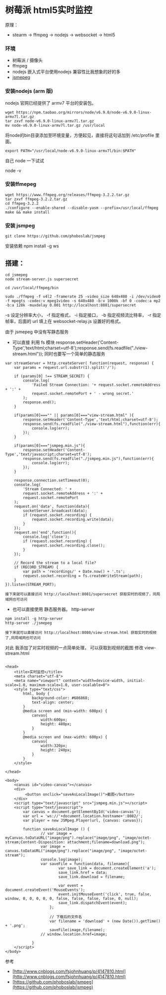 # 树莓派 html5实时监控
原理：
- stearm -> ffmpeg -> nodejs -> websocket -> html5

### 环境

- 树莓派 / 摄像头
- ffmpeg
- nodejs 嵌入式平台使用nodejs 兼容性比我想象的好的多
- [jsmepeg](https://github.com/phoboslab/jsmpeg)

### 安装nodejs (arm 版)

nodejs 官网已经提供了 armv7 平台的安装包。
```
wget https://npm.taobao.org/mirrors/node/v6.9.0/node-v6.9.0-linux-armv7l.tar.gz
tar zxvf node-v6.9.0-linux-armv7l.tar.gz
mv node-v6.9.0-linux-armv7l.tar.gz /usr/local
```
将node的bin目录添加至环境变量，方便起见，直接将这句话加到 /etc/profile 里面。
```
export PATH="/usr/local/node-v6.9.0-linux-armv7l/bin:$PATH"
```
自己 node 一下试试

node -v

### 安装ffmepeg

```
wget https://www.ffmpeg.org/releases/ffmpeg-3.2.2.tar.gz
tar zxvf ffmpeg-3.2.2.tar.gz
cd ffmpeg-3.2.2
./configure --enable-shared --disable-yasm --prefix=/usr/local/ffmpeg
make && make install
```
### 安装 jsmpeg
```
git clone https://github.com/phoboslab/jsmpeg
```
安装依赖 npm install -g ws

## 搭建：
```
cd jsmepeg
node stream-server.js supersecret
```

 ```
cd /usr/local/ffmpeg/bin

sudo ./ffmpeg -f v4l2 -framerate 25 -video_size 640x480 -i /dev/video0 -f mpegts -codec:v mpeg1video -s 640x480 -b:v 1000k -bf 0 -codec:a mp2 -b:a 128k -muxdelay 0.001 http://localhost:8081/supersecret
 ```
 -s 设定分辨率大小， -f 指定格式， -i 指定接口， -b 指定视频流比特率， -r 指定帧率，后面的 url 填上在 websocket-relay.js 设置好的格式。

由于 jsmepeg 中没有写静态服务

- 可以直接 利用 fs 模块 response.setHeader('Content-Type','text/html;charset=utf-8');response.send(fs.readfile("./view-stream.html")); 同时也要写一个简单的静态服务
```
var streamServer = http.createServer( function(request, response) {
	var params = request.url.substr(1).split('/');

	if (params[0] !== STREAM_SECRET) {
		console.log(
			'Failed Stream Connection: '+ request.socket.remoteAddress + ':' +
			request.socket.remotePort + ' - wrong secret.'
		);
		response.end();
	}

	if(params[0]==="" || params[0]==="view-stream.html" ){
        response.setHeader('Content-Type','text/html;charset=utf-8');
        response.send(fs.readfile("./view-stream.html"),function(err){
            console.log(err);
        });
    }

	if(params[0]==="jsmpeg.min.js"){
        response.setHeader('Content-Type','text/javascript;charset=utf-8');
        response.send(fs.readfile("./jsmpeg.min.js"),function(err){
            console.log(err);
        });
    }

	response.connection.setTimeout(0);
	console.log(
		'Stream Connected: ' + 
		request.socket.remoteAddress + ':' +
		request.socket.remotePort
	);
	request.on('data', function(data){
		socketServer.broadcast(data);
		if (request.socket.recording) {
			request.socket.recording.write(data);
		}
	});
	request.on('end',function(){
		console.log('close');
		if (request.socket.recording) {
			request.socket.recording.close();
		}
	});

	// Record the stream to a local file?
	if (RECORD_STREAM) {
		var path = 'recordings/' + Date.now() + '.ts';
		request.socket.recording = fs.createWriteStream(path);
	}
}).listen(STREAM_PORT);

接下来就可以直接访问 http://localhost:8081/supersecret 获取实时的视频了，同局域网也可访问
```

- 也可以直接使用 静态服务器。 http-server 
```
npm install -g http-server
http-server ./jsmepeg

接下来就可以直接访问 http://localhost:8080/view-stream.html 获取实时的视频了,同局域网也可访问

``` 

对此 我添加了对实时视频的一点简单处理， 可以获取到视频的截图
修改 view-stream.html

```

<head>
	<title>实时监控</title>
	<meta charset="utf-8">
	<meta name="viewport" content="width=device-width, initial-scale=1.0, maximum-scale=1.0, user-scalable=0">
	<style type="text/css">
		html, body {
			background-color: #686868;
			text-align: center;
		}
		@media screen and (min-width: 600px) {
			canvas{
				width:600px;
				height: 480px;
			}
		}
		@media screen and (max-width: 600px) {
    		canvas{
				width:320px;
				height: 240px;
			}
		}
	</style>
	
</head>
```
```
<body>
	<canvas id="video-canvas"></canvas>
	<div>
		 <button onclick="saveAsLocalImage()">截图</button>
	</div>
	<script type="text/javascript" src="jsmpeg.min.js"></script>
	<script type="text/javascript">
		var canvas = document.getElementById('video-canvas');
		var url = 'ws://'+document.location.hostname+':8082/';
		var player = new JSMpeg.Player(url, {canvas: canvas});
		
		function saveAsLocalImage () {   
                // var image = myCanvas.toDataURL("image/png").replace("image/png", "image/octet-stream;Content-Disposition: attachment;filename=download.png");  
				var image = canvas.toDataURL("image/png").replace("image/png", "image/octet-stream");  
				console.log(image);
				var saveFile = function(data, filename){
    					var save_link = document.createElement('a');
    					save_link.href = data;
    					save_link.download = filename;
   
    					var event = document.createEvent('MouseEvents');
    					event.initMouseEvent('click', true, false, window, 0, 0, 0, 0, 0, false, false, false, false, 0, null);
    					save_link.dispatchEvent(event);
					};
   
					// 下载后的文件名
					var filename = 'download' + (new Date()).getTime() + '.png';
					saveFile(image,filename); 
                // window.location.href=image; 

            }  
	</script>
</body>

```

参考

- [http://www.cnblogs.com/fsjohnhuang/p/4147810.html](http://www.cnblogs.com/fsjohnhuang/p/4147810.html)
- [https://github.com/phoboslab/jsmpeg](https://github.com/phoboslab/jsmpeg)








